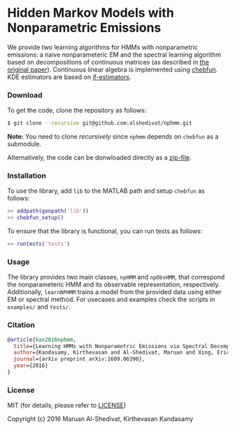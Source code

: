 # Hidden Markov Models with Nonparametric Emissions

We provide two learning algorithms for HMMs with nonparametric emissions: a naive nonparameteric EM and the spectral learning algorithm based on decompositions of continuous matrices (as described in [the original paper](https://arxiv.org/abs/1609.06390)).
Continuous linear algebra is implemented using [chebfun](https://github.com/chebfun/chebfun).
KDE estimators are based on [if-estimators](https://github.com/kirthevasank/if-estimators).

### Download

To get the code, clone the repository as follows:
```bash
$ git clone --recursive git@github.com:alshedivat/nphmm.git
```
**Note:** You need to clone *recursively* since `nphmm` depends on `chebfun` as a submodule.

Alternatively, the code can be donwloaded directly as a [zip-file](https://github.com/alshedivat/nphmm/releases/download/v0.1/latest.zip).

### Installation

To use the library, add `lib` to the MATLAB path and setup `chebfun` as follows:
```matlab
>> addpath(genpath('lib'))
>> chebfun_setup()
```
To ensure that the library is functional, you can run tests as follows:
```matlab
>> runtests('tests')
```

### Usage

The library provides two main classes, `npHMM` and `npObsHMM`, that correspond the nonparameteric HMM and its observable representation, respectively.
Additionally, `learnNPHMM` trains a model from the provided data using either EM or spectral method.
For usecases and examples check the scripts in `examples/` and `tests/`.

### Citation

```bibtex
@article{kax2016nphmm,
  title={Learning HMMs with Nonparametric Emissions via Spectral Decompositions of Continuous Matrices},
  author={Kandasamy, Kirthevasan and Al-Shedivat, Maruan and Xing, Eric P},
  journal={arXiv preprint arXiv:1609.06390},
  year={2016}
}
```

### License

MIT (for details, please refer to [LICENSE](https://github.com/alshedivat/nphmm/blob/master/LICENSE))

Copyright (c) 2016 Maruan Al-Shedivat, Kirthevasan Kandasamy

